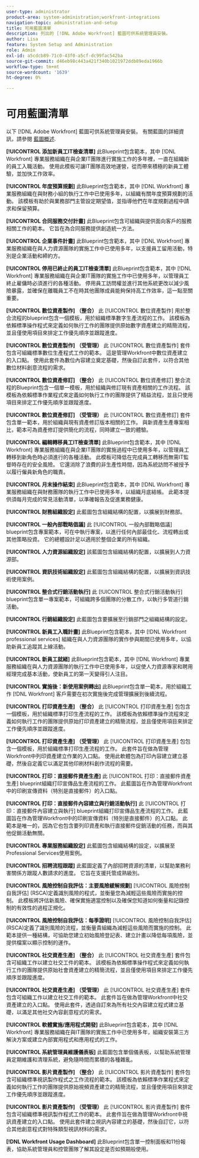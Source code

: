 ```yaml
---
user-type: administrator
product-area: system-administration;workfront-integrations
navigation-topic: administration-and-setup
title: 可用藍圖清單
description: 列出的 [!DNL Adobe Workfront] 藍圖可供系統管理員安裝。
author: Lisa
feature: System Setup and Administration
role: Admin
exl-id: a5cdcb89-71c0-43f0-a5cf-dc99fac542ba
source-git-commit: d46eb98c443a421f340b1021972ddb89eda1966b
workflow-type: tm+mt
source-wordcount: '1639'
ht-degree: 0%

---
```


# 可用藍圖清單

以下 [!DNL Adobe Workfront] 藍圖可供系統管理員安裝。 有關藍圖的詳細資訊，請參閱 [藍圖概述](/help/quicksilver/administration-and-setup/blueprints/blueprints-overview.md).

**[!UICONTROL 添加新員工IT檢查清單]**
此Blueprint包含範本，其中 [!DNL Workfront] 專業服務組織在與企業IT團隊進行實施工作的多年裡，一直在組織新的員工入職活動。 使用此模板可讓IT團隊高效地運營，從而帶來積極的新員工體驗，並加快工作效率。

**[!UICONTROL 年度預算規劃]**
此Blueprint包含範本，其中 [!DNL Workfront] 專業服務組織在與財務小組的執行工作中已使用多年，以組織有關年度預算規劃的活動。 該模板有助於與業務部門主管設定期望值，並指導他們在年度規劃過程中請求和保留預算。

**[!UICONTROL 合同服務交付計畫]**
此Blueprint包含可組織與提供面向客戶的服務相關工作的範本。 它旨在為合同服務提供創造統一方法。

**[!UICONTROL 企業事件計畫]**
此Blueprint包含範本，其中 [!DNL Workfront] 專業服務組織在與人力資源團隊的實施工作中已使用多年，以支援員工留用活動，特別是企業活動和締約方。

**[!UICONTROL 停用已終止的員工IT檢查清單]**
此Blueprint包含範本，其中 [!DNL Workfront] 專業服務組織在與企業IT團隊的實施工作中已使用多年，以管理員工終止雇傭時必須進行的各種活動。 停用員工訪問權並進行其他系統更改以減少風險暴露，並確保在離職員工不在時其他團隊成員能夠保持高工作效率，這一點至關重要。

**[!UICONTROL 數位資產製作] （整合）**
此 [!UICONTROL 數位資產製作] 用於整合流程的blueprint包含一個模板，用於組織標準數字生產流程的工作。 該模板為依賴標準操作程式來定義如何執行工作的團隊提供原始數字資產建立的精簡流程，並且僅使用項目來排定工作優先順序並跟蹤進度。

**[!UICONTROL 數位資產製作] （受管理）**
此 [!UICONTROL 數位資產製作] 套件包含可組織標準數位生產程式工作的範本。 這是管理Workfront中數位資產建立的入口點。 使用此套件為數位內容建立奠定基礎，然後自訂此套件，以符合其他數位材料創意流程的需求。

**[!UICONTROL 數位資產修訂] （整合）**
此 [!UICONTROL 數位資產修訂] 整合流程的Blueprint包含一個單一模板，用於組織與修訂現有資產相關的工作流程。 該模板為依賴標準作業程式來定義如何執行工作的團隊提供了精益流程，並且只使用項目來排定工作優先順序並跟蹤進度。

**[!UICONTROL 數位資產修訂] （受管理）**
此 [!UICONTROL 數位資產修訂] 套件包含單一範本，用於組織與現有資產修訂版本相關的工作。 與新資產生產專案相比，範本可為資產修訂提供簡化的流程，同時建立一致的體驗。

**[!UICONTROL 編輯轉移員工IT檢查清單]**
此Blueprint包含範本，其中 [!DNL Workfront] 專業服務組織在與企業IT團隊的實施過程中已使用多年，以管理員工轉移到新角色時必須進行的各種活動。 此模板可降低在完成員工轉移而無需IT監督時存在的安全風險。 它還消除了浪費的非生產性時間，因為系統訪問不被授予以履行僱員新角色的職責。

**[!UICONTROL 月末操作結束]**
此Blueprint包含範本，其中 [!DNL Workfront] 專業服務組織在與財務團隊的執行工作中已使用多年，以組織月底結帳。 此範本提供須每月完成的常見活動清單，以準確報告及促進業務健康。

**[!UICONTROL 財務組織設定]**
此藍圖包含組織結構的配置，以擴展到財務部。

**[!UICONTROL 一般內部戰略倡議]**
此 [!UICONTROL 一般內部戰略倡議] blueprint包含專案範本，可在中執行專案，以進行任何內部最佳化、流程轉出或其他策略投資。 它的總體設計足以適用於整個企業的所有組織。

**[!UICONTROL 人力資源組織設定]**
該藍圖包含組織結構的配置，以擴展到人力資源部。

**[!UICONTROL 資訊技術組織設定]**
此藍圖包含組織結構的配置，以擴展到資訊技術使用案例。

**[!UICONTROL 整合式行銷活動執行]**
此 [!UICONTROL 整合式行銷活動執行] blueprint包含單一專案範本，可組織跨多個團隊的分散工作，以執行多管道行銷活動。

**[!UICONTROL 行銷組織設定]**
此藍圖包含要擴展至行銷部門之組織結構的設定。

**[!UICONTROL 新員工入職計畫]**
此Blueprint包含範本，其中 [!DNL Workfront professional services] 組織在與人力資源團隊的實作參與期間已使用多年，以協助新員工追蹤其上線活動。

**[!UICONTROL 新員工就緒]**
此Blueprint包含範本，其中 [!DNL Workfront] 專業服務組織在與人力資源團隊的執行工作中已使用多年，以促使人力資源專家和聘用經理完成基本活動，使新員工的第一天變得引人注目。

**[!UICONTROL 實施後：新使用案例轉出]**
此Blueprint包含單一範本，用於組織工作 [!DNL Workfront] 客戶需要在初次實施後完成管理擴展到後續流程。

**[!UICONTROL 打印資產生產] （整合）**
此 [!UICONTROL 打印資產生產] 包包含一個模板，用於組織標準打印生產流程的工作。 該模板為依賴標準操作流程來定義如何執行工作的團隊提供原始打印資產建立的精簡流程，並且僅使用項目來排定工作優先順序並跟蹤進度。

**[!UICONTROL 打印資產生產] （受管理）**
此 [!UICONTROL 打印資產生產] 包包含一個模板，用於組織標準打印生產流程的工作。 此套件旨在做為管理Workfront中列印資產建立作業的入口點。 使用此軟體包為打印內容建立建立基礎，然後自定義它以滿足其他印刷材料創作流程的需要。

**[!UICONTROL 打印：直接郵件資產生產]**
此 [!UICONTROL 打印：直接郵件資產生產] blueprint組織打印宣傳品生產流程的工作。 此藍圖旨在作為管理Workfront中的印刷宣傳資料（特別是直接郵件）的入口點。

**[!UICONTROL 打印：直接郵件內容建立與行銷活動執行]**
此 [!UICONTROL 打印：直接郵件內容建立與執行] blueprint組織打印宣傳品生產流程的工作。 此藍圖旨在作為管理Workfront中的印刷宣傳資料（特別是直接郵件）的入口點。 此範本是唯一的，因為它也包含要列印資產和執行直接郵件促銷活動的任務，而與其他促銷活動無關。

**[!UICONTROL 專業服務組織設定]**
此藍圖包含組織結構的設定，以擴展至Professional Services使用案例。

**[!UICONTROL 招聘流程跟蹤]**
此藍圖定義了內部招聘資源的清單，以幫助業務利害關係方跟蹤人數請求的進度。 它旨在支援托管成熟級別。

**[!UICONTROL 風險控制自我評估：主要風險緩解規劃]**
[!UICONTROL 風險控制自我評估] (RSCA)定義識別風險的程式，並衡量您為減輕這些風險而實施的控制。 此模板將評估新風險、確保實施適當控制以及確保您知道如何衡量和記錄控制的有效性的過程正規化。

**[!UICONTROL 風險控制自我評估：每季證明]**
[!UICONTROL 風險控制自我評估] (RSCA)定義了識別風險的流程，並衡量貴組織為減輕這些風險而實施的控制。 此範本提供一種結構，可協助您建立初始風險登記表、建立計畫以降低每項風險，並提供檔案以顯示控制的運作。

**[!UICONTROL 社交資產生產] （整合）**
此 [!UICONTROL 社交資產生產] 套件包含可組織工作以建立社交工件的範本。 該模板為依賴標準操作程式來定義如何執行工作的團隊提供原始社會資產建立的精簡流程，並且僅使用項目來排定工作優先順序並跟蹤進度。

**[!UICONTROL 社交資產生產] （受管理）**
此 [!UICONTROL 社交資產生產] 套件包含可組織工作以建立社交工件的範本。 此套件旨在做為管理Workfront中社交資產建立的入口點。 使用此套件，透過自訂來為所有社交內容建立程式建立基礎，以滿足其他社交內容創意程式的需求。

**[!UICONTROL 軟體實施/應用程式開發]**
此Blueprint包含範本，其中 [!DNL Workfront] 專業服務組織在與IT團隊的實施工作中已使用多年，組織安裝第三方解決方案或建立內部實用程式和應用程式的工作。

**[!UICONTROL 系統管理員維護儀表板]**
此藍圖包含單個儀表板，以幫助系統管理員定期維護和清理系統，避免隨時間而累積的各種雜亂。

**[!UICONTROL 影片資產製作] （整合）**
此 [!UICONTROL 影片資產製作] 套件包含可組織標準視訊製作程式之工作流程的範本。 該模板為依賴標準作業程式來定義如何執行工作的團隊提供原始視頻資產建立的精簡流程，並且僅使用項目來排定工作優先順序並跟蹤進度。

**[!UICONTROL 影片資產製作] （受管理）**
此 [!UICONTROL 影片資產製作] 套件包含可組織標準視訊製作程式工作的範本。 此套件旨在做為管理Workfront中視訊資產建立的入口點。 使用此套件建立視訊內容建立的基礎，然後自訂它，以符合其他創意程式對特殊類型視訊材料的需求。

**[!DNL Workfront Usage Dashboard]**
此Blueprint包含單一控制面板和11份報表，協助系統管理員和控管團隊了解其設定是否如預期般使用。
